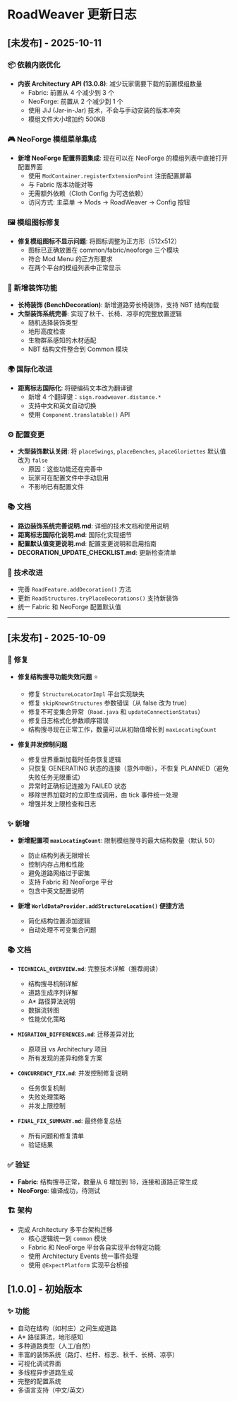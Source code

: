 # RoadWeaver 更新日志

## [未发布] - 2025-10-11

### 📦 依赖内嵌优化
- **内嵌 Architectury API (13.0.8)**: 减少玩家需要下载的前置模组数量
  - Fabric: 前置从 4 个减少到 3 个
  - NeoForge: 前置从 2 个减少到 1 个
  - 使用 JiJ (Jar-in-Jar) 技术，不会与手动安装的版本冲突
  - 模组文件大小增加约 500KB

### 🎮 NeoForge 模组菜单集成
- **新增 NeoForge 配置界面集成**: 现在可以在 NeoForge 的模组列表中直接打开配置界面
  - 使用 `ModContainer.registerExtensionPoint` 注册配置屏幕
  - 与 Fabric 版本功能对等
  - 无需额外依赖（Cloth Config 为可选依赖）
  - 访问方式: 主菜单 → Mods → RoadWeaver → Config 按钮

### 🖼️ 模组图标修复
- **修复模组图标不显示问题**: 将图标调整为正方形（512x512）
  - 图标已正确放置在 common/fabric/neoforge 三个模块
  - 符合 Mod Menu 的正方形要求
  - 在两个平台的模组列表中正常显示

### 🎨 新增装饰功能
- **长椅装饰 (BenchDecoration)**: 新增道路旁长椅装饰，支持 NBT 结构加载
- **大型装饰系统完善**: 实现了秋千、长椅、凉亭的完整放置逻辑
  - 随机选择装饰类型
  - 地形高度检查
  - 生物群系感知的木材适配
  - NBT 结构文件整合到 Common 模块

### 🌍 国际化改进
- **距离标志国际化**: 将硬编码文本改为翻译键
  - 新增 4 个翻译键：`sign.roadweaver.distance.*`
  - 支持中文和英文自动切换
  - 使用 `Component.translatable()` API

### ⚙️ 配置变更
- **大型装饰默认关闭**: 将 `placeSwings`, `placeBenches`, `placeGloriettes` 默认值改为 `false`
  - 原因：这些功能还在完善中
  - 玩家可在配置文件中手动启用
  - 不影响已有配置文件

### 📚 文档
- **路边装饰系统完善说明.md**: 详细的技术文档和使用说明
- **距离标志国际化说明.md**: 国际化实现细节
- **配置默认值变更说明.md**: 配置变更说明和启用指南
- **DECORATION_UPDATE_CHECKLIST.md**: 更新检查清单

### 🔧 技术改进
- 完善 `RoadFeature.addDecoration()` 方法
- 更新 `RoadStructures.tryPlaceDecorations()` 支持新装饰
- 统一 Fabric 和 NeoForge 配置默认值

---

## [未发布] - 2025-10-09

### 🐛 修复
- **修复结构搜寻功能失效问题** ⭐
  - 修复 `StructureLocatorImpl` 平台实现缺失
  - 修复 `skipKnownStructures` 参数错误（从 false 改为 true）
  - 修复不可变集合异常（`Road.java` 和 `updateConnectionStatus`）
  - 修复日志格式化参数顺序错误
  - 结构搜寻现在正常工作，数量可以从初始值增长到 `maxLocatingCount`

- **修复并发控制问题**
  - 修复世界重新加载时任务恢复逻辑
  - 只恢复 GENERATING 状态的连接（意外中断），不恢复 PLANNED（避免失败任务无限重试）
  - 异常时正确标记连接为 FAILED 状态
  - 移除世界加载时的立即生成调用，由 tick 事件统一处理
  - 增强并发上限检查和日志

### ✨ 新增
- **新增配置项 `maxLocatingCount`**: 限制模组搜寻的最大结构数量（默认 50）
  - 防止结构列表无限增长
  - 控制内存占用和性能
  - 避免道路网络过于密集
  - 支持 Fabric 和 NeoForge 平台
  - 包含中英文配置说明

- **新增 `WorldDataProvider.addStructureLocation()` 便捷方法**
  - 简化结构位置添加逻辑
  - 自动处理不可变集合问题

### 📚 文档
- **`TECHNICAL_OVERVIEW.md`**: 完整技术详解（推荐阅读）
  - 结构搜寻机制详解
  - 道路生成序列详解
  - A* 路径算法说明
  - 数据流转图
  - 性能优化策略

- **`MIGRATION_DIFFERENCES.md`**: 迁移差异对比
  - 原项目 vs Architectury 项目
  - 所有发现的差异和修复方案

- **`CONCURRENCY_FIX.md`**: 并发控制修复说明
  - 任务恢复机制
  - 失败处理策略
  - 并发上限控制

- **`FINAL_FIX_SUMMARY.md`**: 最终修复总结
  - 所有问题和修复清单
  - 验证结果

### ✅ 验证
- **Fabric**: 结构搜寻正常，数量从 6 增加到 18，连接和道路正常生成
- **NeoForge**: 编译成功，待测试

### 🏗️ 架构
- 完成 Architectury 多平台架构迁移
  - 核心逻辑统一到 `common` 模块
  - Fabric 和 NeoForge 平台各自实现平台特定功能
  - 使用 Architectury Events 统一事件处理
  - 使用 `@ExpectPlatform` 实现平台桥接

## [1.0.0] - 初始版本

### ✨ 功能
- 自动在结构（如村庄）之间生成道路
- A* 路径算法，地形感知
- 多种道路类型（人工/自然）
- 丰富的装饰系统（路灯、栏杆、标志、秋千、长椅、凉亭）
- 可视化调试界面
- 多线程异步道路生成
- 完整的配置系统
- 多语言支持（中文/英文）
